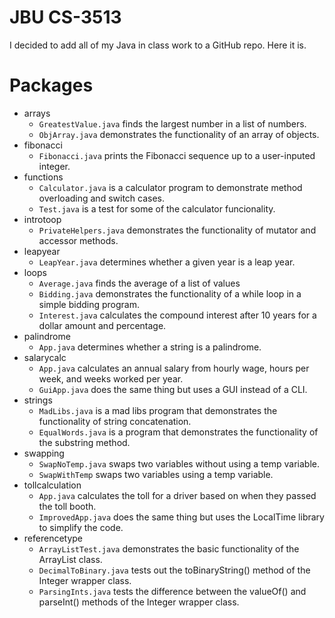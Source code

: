 # JBU CS-3513

I decided to add all of my Java in class work to a GitHub repo. Here it is. 

# Packages
- arrays
    - `GreatestValue.java` finds the largest number in a list of numbers.
    - `ObjArray.java` demonstrates the functionality of an array of objects.
- fibonacci
    - `Fibonacci.java` prints the Fibonacci sequence up to a user-inputed integer.
- functions
    - `Calculator.java` is a calculator program to demonstrate method overloading and switch cases.
    - `Test.java` is a test for some of the calculator funcionality.
- introtoop
    - `PrivateHelpers.java` demonstrates the functionality of mutator and accessor methods.
- leapyear
    - `LeapYear.java` determines whether a given year is a leap year.
- loops
    - `Average.java` finds the average of a list of values
    - `Bidding.java` demonstrates the functionality of a while loop in a simple bidding program.
    - `Interest.java` calculates the compound interest after 10 years for a dollar amount and percentage.
- palindrome
    - `App.java` determines whether a string is a palindrome.
- salarycalc
    - `App.java` calculates an annual salary from hourly wage, hours per week, and weeks worked per year.
    - `GuiApp.java` does the same thing but uses a GUI instead of a CLI.
- strings
    - `MadLibs.java` is a mad libs program that demonstrates the functionality of string concatenation.
    - `EqualWords.java` is a program that demonstrates the functionality of the substring method.
- swapping
    - `SwapNoTemp.java` swaps two variables without using a temp variable.
    - `SwapWithTemp` swaps two variables using a temp variable.
- tollcalculation
    - `App.java` calculates the toll for a driver based on when they passed the toll booth.
    - `ImprovedApp.java` does the same thing but uses the LocalTime library to simplify the code.
- referencetype
    - `ArrayListTest.java` demonstrates the basic functionality of the ArrayList class.
    - `DecimalToBinary.java` tests out the toBinaryString() method of the Integer wrapper class.
    - `ParsingInts.java` tests the difference between the valueOf() and parseInt() methods of the Integer wrapper class.